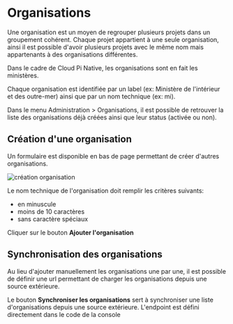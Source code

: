 # Organisations

Une organisation est un moyen de regrouper plusieurs projets dans un groupement cohérent. Chaque projet appartient à une seule organisation, ainsi il est possible d'avoir plusieurs projets avec le même nom mais appartenants à des organisations différentes.

Dans le cadre de Cloud Pi Native, les organisations sont en fait les ministères.

Chaque organisation est identifiée par un label (ex: Ministère de l'intérieur et des outre-mer) ainsi que par un nom technique (ex: mi).

Dans le menu Administration > Organisations, il est possible de retrouver la liste des organisations déjà créées ainsi que leur status (activée ou non).

## Création d'une organisation

Un formulaire est disponible en bas de page permettant de créer d'autres organisations.

![création organisation](/img/console_admin/create_org.png)

Le nom technique de l'organisation doit remplir les critères suivants:

- en minuscule
- moins de 10 caractères
- sans caractère spéciaux

Cliquer sur le bouton **Ajouter l'organisation**

## Synchronisation des organisations

Au lieu d'ajouter manuellement les organisations une par une, il est possible de définir une url permettant de charger les organisations depuis une source extérieure.

Le bouton **Synchroniser les organisations** sert à synchroniser une liste d'organisations depuis une source extérieure. L'endpoint est défini directement dans le code de la console
